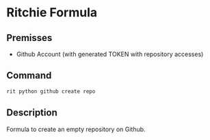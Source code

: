 # Ritchie Formula

## Premisses

- Github Account (with generated TOKEN with repository accesses)

## Command

```bash
rit python github create repo
```

## Description

Formula to create an empty repository on Github.
